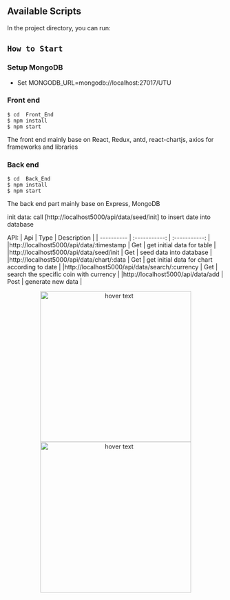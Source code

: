 ## Available Scripts

In the project directory, you can run:

## `How to Start`

### Setup MongoDB

- Set MONGODB_URL=mongodb://localhost:27017/UTU

### Front end

```
$ cd  Front_End
$ npm install
$ npm start
```

The front end mainly base on React, Redux, antd, react-chartjs, axios for frameworks and libraries

### Back end

```
$ cd  Back_End
$ npm install
$ npm start
```

The back end part mainly base on Express, MongoDB

init data: call [http://localhost5000/api/data/seed/init] to insert date into database

API:
| Api | Type | Description |
| ---------- | :-----------: | :-----------: |
|http://localhost5000/api/data/:timestamp | Get | get initial data for table |
|http://localhost5000/api/data/seed/init | Get | seed data into database |
|http://localhost5000/api/data/chart/:data | Get | get initial data for chart according to date |
|http://localhost5000/api/data/search/:currency | Get | search the specific coin with currency |
|http://localhost5000/api/data/add | Post | generate new data |

<p align="center">
  <img src="Front_End/public/img/home.png" width="350" title="hover text">
  <img src="Front_End/public/img/chart.png" width="350" title="hover text">
</p>
